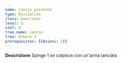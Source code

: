 ```yaml
---
name: Lancio possente
type: Disciplina
class: Guerriero
level: 3
cost: 4
tree_name: Lancio
tree: Albero 3
prerequisites: [[Azioni: 1]]
---
```


**Descrizione**
Spinge 1 se colpisce con un'arma lanciata
